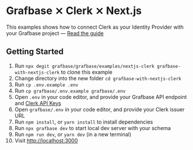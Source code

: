 # Grafbase ⨯ Clerk ⨯ Next.js

This examples shows how to connect Clerk as your Identity Provider with your Grafbase project &mdash; [Read the guide](https://grafbase.com/guides/using-clerk-as-your-identity-provider-with-grafbase)

## Getting Started

1. Run `npx degit grafbase/grafbase/examples/nextjs-clerk grafbase-with-nextjs-clerk` to clone this example
2. Change directory into the new folder `cd grafbase-with-nextjs-clerk`
3. Run `cp .env.example .env`
4. Run `cp grafbase/.env.example grafbase/.env`
5. Open `.env` in your code editor, and provide your Grafbase API endpoint and [Clerk API Keys](https://dashboard.clerk.com/last-active?path=api-keys)
6. Open `grafbase/.env` in your code editor, and provide your Clerk issuer URL
7. Run `npm install`, or `yarn install` to install dependencies
8. Run `npx grafbase dev` to start local dev server with your schema
9. Run `npm run dev`, or `yarn dev` (in a new terminal)
10. Visit [http://localhost:3000](http://localhost:3000)
